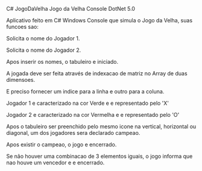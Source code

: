 C# JogoDaVelha
Jogo da Velha Console DotNet 5.0 

Aplicativo feito em C# Windows Console que simula o Jogo da Velha, suas funcoes sao:

Solicita o nome do Jogador 1.

Solicita o nome do Jogador 2.

Apos inserir os nomes, o tabuleiro e iniciado.

A jogada deve ser feita através de indexacao de matriz no Array de duas dimensoes.

E preciso fornecer um indice para a linha e outro para a coluna.

Jogador 1 e caracterizado na cor Verde e e representado pelo 'X'

Jogador 2 e caracterizado na cor Vermelha e e representado pelo 'O'

Apos o tabuleiro ser preenchido pelo mesmo icone na vertical, horizontal ou diagonal, um dos jogadores sera declarado campeao.

Apos existir o campeao, o jogo e encerrado.

Se não houver uma combinacao de 3 elementos iguais, o jogo informa que nao houve um vencedor e e encerrado.
